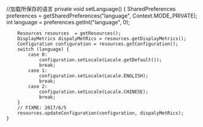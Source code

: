 //加载所保存的语言
    private void setLanguage() {
        SharedPreferences preferences = getSharedPreferences("language", Context.MODE_PRIVATE);
        int language = preferences.getInt("language", 0);

        Resources resources  = getResources();
        DisplayMetrics dispalyMetRics = resources.getDisplayMetrics();
        Configuration configuration = resources.getConfiguration();
        switch (language) {
            case 0:
                configuration.setLocale(Locale.getDefault());
                break;
            case 1:
                configuration.setLocale(Locale.ENGLISH);
                break;
            case 2:
                configuration.setLocale(Locale.CHINESE);
                break;
        }
        // FIXME: 2017/6/5
        resources.updateConfiguration(configuration, dispalyMetRics);
    }
